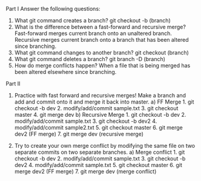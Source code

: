 Part I
Answer the following questions:

1. What git command creates a branch?
   git checkout -b (branch)
2. What is the difference between a fast-forward and recursive merge?
   Fast-forward merges current branch onto an unaltered branch.
   Recursive merges current branch onto a branch that has been altered since branching.
3. What git command changes to another branch?
   git checkout (branch)
4. What git command deletes a branch?
   git branch -D (branch)
5. How do merge conflicts happen?
   When a file that is being merged has been altered elsewhere since branching.

Part II

1. Practice with fast forward and recursive merges! Make a branch and add and commit onto it and merge it back into master.
   a) FF Merge 1. git checkout -b dev 2. modify/add/commit sample.txt 3. git checkout master 4. git merge dev
   b) Recursive Merge 1. git checkout -b dev 2. modify/add/commit sample.txt 3. git checkout -b dev2 4. modify/add/commit sample2.txt 5. git checkout master 6. git merge dev2 (FF merge) 7. git merge dev (recursive merge)

2. Try to create your own merge conflict by modifying the same file on two separate commits on two separate branches.
   a) Merge conflict 1. git checkout -b dev 2. modify/add/commit sample.txt 3. git checkout -b dev2 4. modify/add/commit sample.txt 5. git checkout master 6. git merge dev2 (FF merge) 7. git merge dev (merge conflict)
